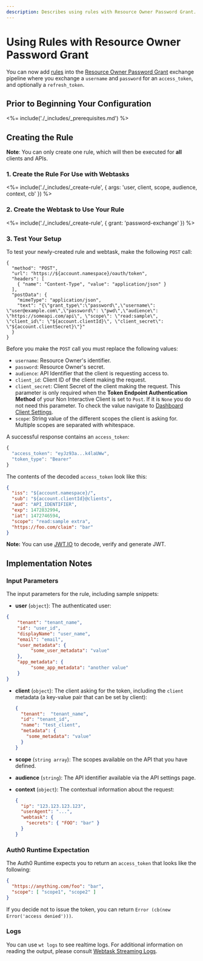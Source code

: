 ```yaml
---
description: Describes using rules with Resource Owner Password Grant.
---
```


# Using Rules with Resource Owner Password Grant

You can now add [rules](/rules) into the [Resource Owner Password Grant](/api-auth/grant/password) exchange pipeline where you exchange a `username` and `password` for an `access_token`, and optionally a `refresh_token`.

## Prior to Beginning Your Configuration

<%= include('./_includes/_prerequisites.md') %>

## Creating the Rule

**Note**: You can only create one rule, which will then be executed for **all** clients and APIs.

### 1. Create the Rule For Use with Webtasks

<%= include('./_includes/_create-rule', {
	  args: 'user, client, scope, audience, context, cb'
}) %>

### 2. Create the Webtask to Use Your Rule

<%= include('./_includes/_create-rule', {
	  grant: 'password-exchange'
}) %>

### 3. Test Your Setup

To test your newly-created rule and webtask, make the following `POST` call:

```har
{
  "method": "POST",
  "url": "https://${account.namespace}/oauth/token",
  "headers": [
    { "name": "Content-Type", "value": "application/json" }
  ],
  "postData": {
    "mimeType": "application/json",
    "text": "{\"grant_type\":\"password\",\"username\": \"user@example.com\",\"password\": \"pwd\",\"audience\": \"https://someapi.com/api\", \"scope\": \"read:sample\", \"client_id\": \"${account.clientId}\", \"client_secret\": \"${account.clientSecret}\"}"
  }
}
```

Before you make the `POST` call you must replace the following values:
* `username`: Resource Owner's identifier.
* `password`: Resource Owner's secret.
* `audience`: API Identifier that the client is requesting access to.
* `client_id`: Client ID of the client making the request.
* `client_secret`: Client Secret of the client making the request. This parameter is only required when the **Token Endpoint Authentication Method** of your Non Interactive Client is set to `Post`. If it is `None` you do not need this parameter. To check the value navigate to [Dashboard Client Settings](${manage_url}/#/clients/${account.clientId}/settings).
* `scope`: String value of the different scopes the client is asking for. Multiple scopes are separated with whitespace.

A successful response contains an `access_token`:

```js
{
  "access_token": "eyJz93a...k4laUWw",
  "token_type": "Bearer"
}
```

The contents of the decoded `access_token` look like this:

```json
{
  "iss": "${account.namespace}/",
  "sub": "${account.clientId}@clients",
  "aud": "API_IDENTIFIER",
  "exp": 1472832994,
  "iat": 1472746594,
  "scope": "read:sample extra",
  "https://foo.com/claim": "bar"
}
```

**Note:** You can use [JWT.IO](https://jwt.io/) to decode, verify and generate JWT.

## Implementation Notes

### Input Parameters

The input parameters for the rule, including sample snippets:

* **user** (`object`): The authenticated user:

```json
{
    "tenant": "tenant_name",
    "id": "user_id",
    "displayName": "user_name",
    "email": "email",
    "user_metadata": {
         "some_user_metadata": "value"
    },
    "app_metadata": {
         "some_app_metadata": "another value"
    }
}
```

* **client** (`object`): The client asking for the token, including the `client` metadata (a key-value pair that can be set by client):

    ```json
    {
      "tenant":  "tenant_name",
      "id": "tenant_id",
      "name": "test_client",
      "metadata": {
        "some_metadata": "value"
      }
    }
    ```

* **scope** (`string array`): The scopes available on the API that you have defined.

* **audience** (`string`): The API identifier available via the API settings page.

* **context** (`object`): The contextual information about the request:

    ```json
    {
      "ip": "123.123.123.123",
      "userAgent": "...",
      "webtask": {
        "secrets": { "FOO": "bar" }
      }
    }
    ```

### Auth0 Runtime Expectation

The Auth0 Runtime expects you to return an `access_token` that looks like the following:

```json
{
  "https://anything.com/foo": "bar",
  "scope": [ "scope1", "scope2" ]
}
```

If you decide not to issue the token, you can return `Error (cb(new Error('access denied')))`.

### Logs

You can use `wt logs` to see realtime logs. For additional information on reading the output, please consult [Webtask Streaming Logs](https://webtask.io/docs/api_logs).

